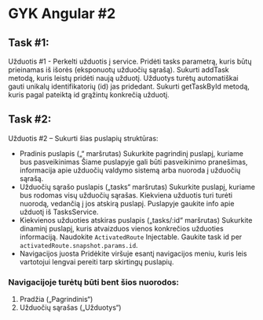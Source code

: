 # GYK Angular #2

## Task #1:
Užduotis #1 - Perkelti užduotis į service.
Pridėti tasks parametrą, kuris būtų prieinamas iš išorės (eksponuotų užduočių sąrašą).
Sukurti addTask metodą, kuris leistų pridėti naują užduotį.
Užduotys turėtų automatiškai gauti unikalų identifikatorių (id) jas pridedant.
Sukurti getTaskById metodą, kuris pagal pateiktą id grąžintų konkrečią užduotį.

## Task #2:
Užduotis #2 – Sukurti šias puslapių struktūras:
- Pradinis puslapis („“ maršrutas)
    Sukurkite pagrindinį puslapį, kuriame bus pasveikinimas
    Šiame puslapyje gali būti pasveikinimo pranešimas, informacija apie užduočių valdymo sistemą arba nuoroda į užduočių sąrašą.
- Užduočių sąrašo puslapis („tasks“ maršrutas)
    Sukurkite puslapį, kuriame bus rodomas visų užduočių sąrašas.
    Kiekviena užduotis turi turėti nuorodą, vedančią į jos atskirą puslapį. Puslapyje gaukite info apie užduotį iš TasksService.
- Kiekvienos užduoties atskiras puslapis („tasks/:id“ maršrutas)
    Sukurkite dinaminį puslapį, kuris atvaizduos vienos konkrečios užduoties informaciją.
    Naudokite `ActivatedRoute` Injectable. Gaukite task id per `activatedRoute.snapshot.params.id`.
- Navigacijos juosta
    Pridėkite viršuje esantį navigacijos meniu, kuris leis vartotojui lengvai pereiti tarp skirtingų puslapių.

### Navigacijoje turėtų būti bent šios nuorodos:
1. Pradžia („Pagrindinis“)
2. Užduočių sąrašas („Užduotys“)
